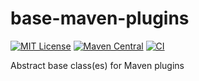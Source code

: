 # base-maven-plugins

[![MIT License](https://img.shields.io/github/license/mavenplugins/base-maven-plugins?label=License)](./LICENSE)
[![Maven Central](https://img.shields.io/maven-central/v/io.github.mavenplugins/base-maven-plugins.svg?label=Maven%20Central)](https://search.maven.org/artifact/io.github.mavenplugins/base-maven-plugins)
[![CI](https://github.com/mavenplugins/base-maven-plugins/actions/workflows/build_and_deploy.yml/badge.svg)](https://github.com/mavenplugins/base-maven-plugins/actions/workflows/build_and_deploy.yml)

Abstract base class(es) for Maven plugins
